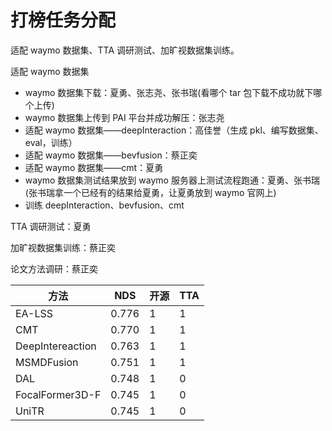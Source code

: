 # 打榜任务分配

适配 waymo 数据集、TTA 调研测试、加旷视数据集训练。

适配 waymo 数据集

* waymo 数据集下载：夏勇、张志尧、张书瑞(看哪个 tar 包下载不成功就下哪个上传)
* waymo 数据集上传到 PAI 平台并成功解压：张志尧
* 适配 waymo 数据集——deepInteraction：高佳誉（生成 pkl、编写数据集、eval，训练）
* 适配 waymo 数据集——bevfusion：蔡正奕
* 适配 waymo 数据集——cmt：夏勇
* waymo 数据集测试结果放到 waymo 服务器上测试流程跑通：夏勇、张书瑞(张书瑞拿一个已经有的结果给夏勇，让夏勇放到 waymo 官网上)
* 训练 deepInteraction、bevfusion、cmt

TTA 调研测试：夏勇

加旷视数据集训练：蔡正奕

论文方法调研：蔡正奕

| 方法             | NDS   | 开源 | TTA |
| ---------------- | ----- | ---- | --- |
| EA-LSS           | 0.776 | 1    | 1   |
| CMT              | 0.770 | 1    | 1   |
| DeepIntereaction | 0.763 | 1    | 1   |
| MSMDFusion       | 0.751 | 1    | 1   |
| DAL              | 0.748 | 1    | 0   |
| FocalFormer3D-F  | 0.745 | 1    | 0   |
| UniTR            | 0.745 | 1    | 0   |
